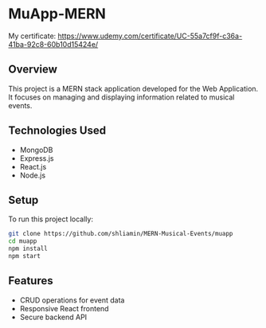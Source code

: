 # MuApp-MERN

My certificate: https://www.udemy.com/certificate/UC-55a7cf9f-c36a-41ba-92c8-60b10d15424e/

## Overview
This project is a MERN stack application developed for the Web Application. It focuses on managing and displaying information related to musical events.

## Technologies Used
- MongoDB
- Express.js
- React.js
- Node.js

## Setup
To run this project locally:
```bash
git clone https://github.com/shliamin/MERN-Musical-Events/muapp
cd muapp
npm install
npm start
```

## Features
- CRUD operations for event data
- Responsive React frontend
- Secure backend API
